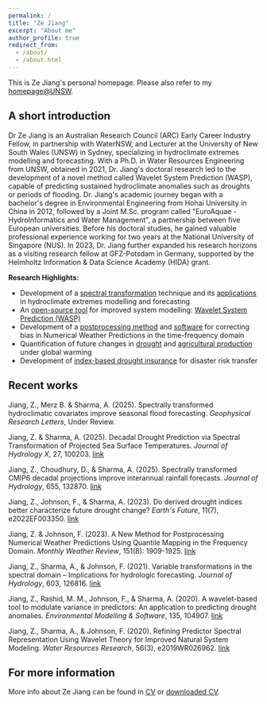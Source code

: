 ```yaml
---
permalink: /
title: "Ze Jiang"
excerpt: "About me"
author_profile: true
redirect_from: 
  - /about/
  - /about.html
---
```


This is Ze Jiang's personal homepage. Please also refer to my [homepage@UNSW](https://research.unsw.edu.au/people/dr-ze-jiang). 

## A short introduction
Dr Ze Jiang is an Australian Research Council (ARC) Early Career Industry Fellow, in partnership with WaterNSW, and Lecturer at the University of New South Wales (UNSW) in Sydney, specializing in hydroclimate extremes modelling and forecasting. With a Ph.D. in Water Resources Engineering from UNSW, obtained in 2021, Dr. Jiang's doctoral research led to the development of a novel method called Wavelet System Prediction (WASP), capable of predicting sustained hydroclimate anomalies such as droughts or periods of flooding. Dr. Jiang's academic journey began with a bachelor's degree in Environmental Engineering from Hohai University in China in 2012, followed by a Joint M.Sc. program called "EuroAquae - HydroInformatics and Water Management", a partnership between five European universities. Before his doctoral studies, he gained valuable professional experience working for two years at the National University of Singapore (NUS). In 2023, Dr. Jiang further expanded his research horizons as a visiting research fellow at GFZ-Potsdam in Germany, supported by the Helmholtz Information & Data Science Academy (HIDA) grant.

<b>Research Highlights:</b>
* Development of a [spectral transformation](https://doi.org/10.1029/2019WR026962) technique and its [applications](https://zejiang-unsw.github.io/publications/) in hydroclimate extremes modelling and forecasting
* An [open-source tool](https://cran.r-project.org/web/packages/WASP/index.html) for improved system modelling: [Wavelet System Prediction (WASP)](https://doi.org/10.1016/j.envsoft.2020.104907)
* Development of a [postprocessing method](https://doi.org/10.1175/MWR-D-22-0217.1) and [software](https://zejiang-unsw.github.io/software/WQM/) for correcting bias in Numerical Weather Predictions in the time-frequency domain
* Quantification of future changes in [drought](https://doi.org/10.1029/2022EF003350) and [agricultural production](https://doi.org/10.1007/s00704-018-2617-z) under global warming
* Development of [index-based drought insurance](https://doi.org/10.1108/AFR-02-2020-0020) for disaster risk transfer

## Recent works
Jiang, Z., Merz B. & Sharma, A. (2025). Spectrally transformed hydroclimatic covariates improve seasonal flood forecasting. *Geophysical Research Letters*, Under Review.

Jiang, Z. & Sharma, A. (2025). Decadal Drought Prediction via Spectral Transformation of Projected Sea Surface Temperatures. *Journal of Hydrology X*, 27, 100203. [link](https://doi.org/10.1016/j.hydroa.2025.100203)

Jiang, Z., Choudhury, D., & Sharma, A. (2025). Spectrally transformed CMIP6 decadal projections improve interannual rainfall forecasts. *Journal of Hydrology*, 655, 132870. [link](https://doi.org/10.1016/j.jhydrol.2025.132870)

Jiang, Z., Johnson, F., & Sharma, A. (2023). Do derived drought indices better characterize future drought change? *Earth's Future*, 11(7), e2022EF003350. [link](https://doi.org/10.1029/2022EF003350)

Jiang, Z. & Johnson, F. (2023). A New Method for Postprocessing Numerical Weather Predictions Using Quantile Mapping in the Frequency Domain. *Monthly Weather Review*, 151(8): 1909-1925. [link](https://doi.org/10.1175/MWR-D-22-0217.1)

Jiang, Z., Sharma, A., & Johnson, F. (2021). Variable transformations in the spectral domain – Implications for hydrologic forecasting. *Journal of Hydrology*, 603, 126816. [link](https://doi.org/10.1016/j.jhydrol.2021.126816)

Jiang, Z., Rashid, M. M., Johnson, F., & Sharma, A. (2020). A wavelet-based tool to modulate variance in predictors: An application to predicting drought anomalies. *Environmental Modelling & Software*, 135, 104907. [link](https://doi.org/10.1016/j.envsoft.2020.104907)

Jiang, Z., Sharma, A., & Johnson, F. (2020). Refining Predictor Spectral Representation Using Wavelet Theory for Improved Natural System Modeling. *Water Resources Research*, 56(3), e2019WR026962. [link](https://doi.org/10.1029/2019WR026962)

## For more information

More info about Ze Jiang can be found in [CV](https://zejiang-unsw.github.io/cv/) or [downloaded CV](http://zejiang-unsw.github.io/files/CV_ZeJIANG.pdf).

